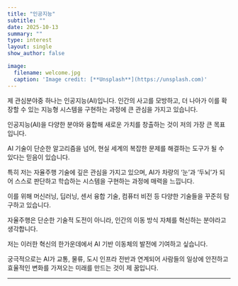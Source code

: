 ```yaml
---
title: "인공지능"
subtitle: ""
date: 2025-10-13
summary: ""
type: interest
layout: single
show_author: false

image:
  filename: welcome.jpg
  caption: 'Image credit: [**Unsplash**](https://unsplash.com)'
---
```


제 관심분야중 하나는 인공지능(AI)입니다.
인간의 사고를 모방하고, 더 나아가 이를 확장할 수 있는 지능형 시스템을 구현하는 과정에 큰 관심을 가지고 있습니다. 

인공지능(AI)을 다양한 분야와 융합해 새로운 가치를 창출하는 것이 저의 가장 큰 목표입니다.

AI 기술이 단순한 알고리즘을 넘어, 현실 세계의 복잡한 문제를 해결하는 도구가 될 수 있다는 믿음이 있습니다.

특히 저는 자율주행 기술에 깊은 관심을 가지고 있으며,
AI가 차량의 ‘눈’과 ‘두뇌’가 되어 스스로 판단하고 학습하는 시스템을 구현하는 과정에 매력을 느낍니다.

이를 위해 머신러닝, 딥러닝, 센서 융합 기술, 컴퓨터 비전 등 다양한 기술들을 꾸준히 탐구하고 있습니다.

자율주행은 단순한 기술적 도전이 아니라, 인간의 이동 방식 자체를 혁신하는 분야라고 생각합니다.

저는 이러한 혁신의 한가운데에서 AI 기반 이동체의 발전에 기여하고 싶습니다.

궁극적으로는 AI가 교통, 물류, 도시 인프라 전반과 연계되어 사람들의 일상에 안전하고 효율적인 변화를 가져오는 미래를 만드는 것이 제 꿈입니다.

---

<style>
/* interest1_ai 페이지 본문 전체 양쪽 정렬 */
.article-style,
.article-style p,
.page-body p {
  text-align: justify !important;
  text-justify: inter-word !important;
  line-height: 1.8;
  word-break: keep-all;
}
</style>
